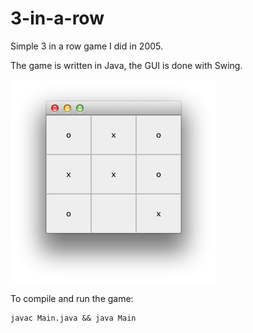 # 3-in-a-row
Simple 3 in a row game I did in 2005.

The game is written in Java, the GUI is done with Swing.

![screeenshot](https://github.com/weierstrass/3-in-a-row/blob/master/screenshot.png?raw=true)

To compile and run the game:
```
javac Main.java && java Main
```
